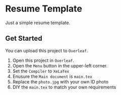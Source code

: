 # Resume Template

Just a simple resume template.

## Get Started

You can upload this project to `Overleaf`.

1. Open this project in `Overleaf`.
2. Open the `Menu` button in the upper-left corner.
3. Set the `Compiler` to `XeLaTex`
4. Enusure the `Main document` is `main.tex`
5. Replace the `photo.jpg` with your own ID photo
6. DIY the `main.tex` to match your own requirements
